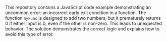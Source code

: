 This repository contains a JavaScript code example demonstrating an uncommon error: an incorrect early exit condition in a function. The function `myFunc` is designed to add two numbers, but it prematurely returns 0 if either input is 0, even if the other is non-zero. This leads to unexpected behavior. The solution demonstrates the correct logic and explains how to avoid this type of error.
